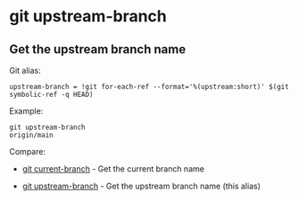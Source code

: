 # git upstream-branch 

## Get the upstream branch name

Git alias:

```git
upstream-branch = !git for-each-ref --format='%(upstream:short)' $(git symbolic-ref -q HEAD)
```

Example:

```shell
git upstream-branch
origin/main
```

Compare:

* [git current-branch](../git-current-branch) - Get the current branch name

* [git upstream-branch](../git-upstream-branch) - Get the upstream branch name (this alias)
